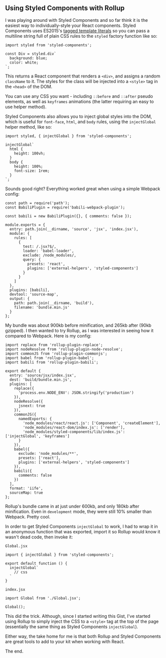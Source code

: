 ## Using Styled Components with Rollup

I was playing around with Styled Components and so far think it is the easiest way to individually-style your React components. Styled Components uses ES2015's [tagged template literals](https://developer.mozilla.org/en-US/docs/Web/JavaScript/Reference/Template_literals#Tagged_template_literals) so you can pass a multiline string full of plain CSS rules to the `styled` factory function like so:

```
import styled from 'styled-components';

const Div = styled.div`
  background: blue;
  color: white;
`;
```

This returns a React component that renders a `<div>`, and assigns a random `className` to it. The styles for the class will be injected into a `<style>` tag in the `<head>` of the DOM.  

You can use any CSS you want - including `::before` and `::after` pseudo elements, as well as `keyframes` animations (the latter requiring an easy to use helper method).  

Styled Components also allows you to inject global styles into the DOM, which is useful for `font-face`, `html`, and `body` rules, using the `injectGlobal` helper method, like so:

```
import styled, { injectGlobal } from 'styled-components';

injectGlobal`
  html {
    height: 100vh;
  }
  body {
    height: 100%;
    font-size: 1rem;
  }
`;
```

Sounds good right? Everything worked great when using a simple Webpack config:

```
const path = require('path');
const BabiliPlugin = require('babili-webpack-plugin');

const babili = new BabiliPlugin({}, { comments: false });

module.exports = {
  entry: path.join(__dirname, 'source', 'jsx', 'index.jsx'),
  module: {
    rules: [
      {
        test: /.jsx?$/,
        loader: 'babel-loader',
        exclude: /node_modules/,
        query: {
          presets: 'react',
          plugins: ['external-helpers', 'styled-components']
        }
      }
    ]
  },
  plugins: [babili],
  devtool: 'source-map',
  output: {
    path: path.join(__dirname, 'build'),
    filename: 'bundle.min.js'
  }
};
```

My bundle was about 900kb before minification, and 265kb after (90kb gzipped). I then wanted to try Rollup, as I was interested in seeing how it compared to Webpack. Here is my config:

```
import replace from 'rollup-plugin-replace';
import nodeResolve from 'rollup-plugin-node-resolve';
import commonJS from 'rollup-plugin-commonjs';
import babel from 'rollup-plugin-babel';
import babili from 'rollup-plugin-babili';

export default {
  entry: 'source/jsx/index.jsx',
  dest: 'build/bundle.min.js',
  plugins: [
    replace({
      'process.env.NODE_ENV': JSON.stringify('production')
    }),
    nodeResolve({
      jsnext: true
    }),
    commonJS({
      namedExports: {
        'node_modules/react/react.js': ['Component', 'createElement'],
        'node_modules/react-dom/index.js': ['render'],
        'node_modules/styled-components/lib/index.js': ['injectGlobal', 'keyframes']
      }
    }),
    babel({
      exclude: 'node_modules/**',
      presets: ['react'],
      plugins: ['external-helpers', 'styled-components']
    }),
    babili({
      comments: false
    })
  ],
  format: 'iife',
  sourceMap: true
};
```

Rollup's bundle came in at just under 600kb, and only 180kb after minification. Even in `development` mode, they were still 10% smaller than Webpack. Pretty cool.  

In order to get Styled Components `injectGlobal` to work, I had to wrap it in an anonymous function that was exported, import it so Rollup would know it wasn't dead code, then invoke it:

`Global.jsx`

```
import { injectGlobal } from 'styled-components';

export default function () {
  injectGlobal`
    // css
  `
}
```

`index.jsx`

```
import Global from './Global.jsx';

Global();
```

This did the trick. Although, since I started writing this Gist, I've started using Rollup to simply inject the CSS to a `<style>` tag at the top of the page (essentially the same thing as Styled Components `injectGlobal`).  

Either way, the take home for me is that both Rollup and Styled Components are great tools to add to your kit when working with React.  

The end.  
